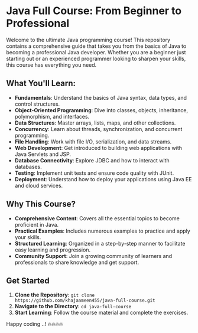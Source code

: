 # Java Full Course: From Beginner to Professional

Welcome to the ultimate Java programming course! This repository contains a comprehensive guide that takes you from the basics of Java to becoming a professional Java developer. Whether you are a beginner just starting out or an experienced programmer looking to sharpen your skills, this course has everything you need.

## What You'll Learn:

- **Fundamentals**: Understand the basics of Java syntax, data types, and control structures.
- **Object-Oriented Programming**: Dive into classes, objects, inheritance, polymorphism, and interfaces.
- **Data Structures**: Master arrays, lists, maps, and other collections.
- **Concurrency**: Learn about threads, synchronization, and concurrent programming.
- **File Handling**: Work with file I/O, serialization, and data streams.
- **Web Development**: Get introduced to building web applications with Java Servlets and JSP.
- **Database Connectivity**: Explore JDBC and how to interact with databases.
- **Testing**: Implement unit tests and ensure code quality with JUnit.
- **Deployment**: Understand how to deploy your applications using Java EE and cloud services.

## Why This Course?

- **Comprehensive Content**: Covers all the essential topics to become proficient in Java.
- **Practical Examples**: Includes numerous examples to practice and apply your skills.
- **Structured Learning**: Organized in a step-by-step manner to facilitate easy learning and progression.
- **Community Support**: Join a growing community of learners and professionals to share knowledge and get support.

## Get Started

1. **Clone the Repository**: `git clone https://github.com/khajaameen455/java-full-course.git`
2. **Navigate to the Directory**: `cd java-full-course`
3. **Start Learning**: Follow the course material and complete the exercises.

Happy coding ..! 🔥🔥🔥🔥
